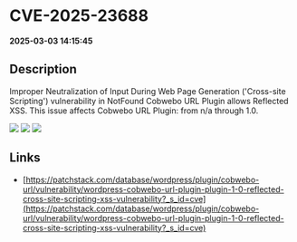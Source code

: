 # CVE-2025-23688

**2025-03-03 14:15:45**

## Description
Improper Neutralization of Input During Web Page Generation ('Cross-site Scripting') vulnerability in NotFound Cobwebo URL Plugin allows Reflected XSS. This issue affects Cobwebo URL Plugin: from n/a through 1.0.

![](https://img.shields.io/static/v1?label=Score&message=7.1&color=red)
![](https://img.shields.io/static/v1?label=Severity&message=HIGH&color=red)
![](https://img.shields.io/static/v1?label=CWE&message=XSS&color=green)

## Links
- [https://patchstack.com/database/wordpress/plugin/cobwebo-url/vulnerability/wordpress-cobwebo-url-plugin-plugin-1-0-reflected-cross-site-scripting-xss-vulnerability?_s_id=cve](https://patchstack.com/database/wordpress/plugin/cobwebo-url/vulnerability/wordpress-cobwebo-url-plugin-plugin-1-0-reflected-cross-site-scripting-xss-vulnerability?_s_id=cve)
